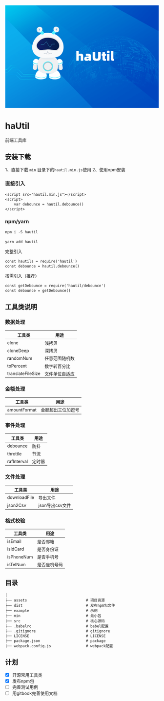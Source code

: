 ![图片](./assets/hautil.png)

# haUtil

前端工具库

## 安装下载

1、直接下载 `min` 目录下的`hautil.min.js`使用
2、使用npm安装

### 直接引入
```
<script src="hautil.min.js"></script>
<script>
    var debounce = hautil.debounce()
</script>
```
### npm/yarn
```
npm i -S hautil

yarn add hautil
```
完整引入
```
const hautils = require('hautil')
const debounce = hautil.debounce()
```
按需引入（推荐）
```
const getDebounce = require('hautil/debounce')
const debounce = getDebounce()
```

## 工具类说明

### 数据处理
| 工具类   | 用途                                           |
| ------ | ---------------------------------------------- |
|clone |    浅拷贝|
|cloneDeep |    深拷贝|
|randomNum |    任意范围随机数|
|toPercent |    数字转百分比|
|translateFileSize |    文件单位自适应|

### 金额处理
| 工具类   | 用途                                           |
| ------ | ---------------------------------------------- |
|amountFormat |    金额超出三位加逗号|
### 事件处理
| 工具类   | 用途                                           |
| ------ | ---------------------------------------------- |
|debounce |    防抖|
|throttle |    节流|
|rafInterval |    定时器|

### 文件处理
| 工具类   | 用途                                           |
| ------ | ---------------------------------------------- |
|downloadFile |    导出文件|
|json2Csv |    json导出csv文件|
### 格式校验
| 工具类   | 用途                                           |
| ------ | ---------------------------------------------- |
|isEmail |    是否邮箱|
|isIdCard |    是否身份证|
|isPhoneNum |    是否手机号|
|isTelNum |    是否座机号码|

## 目录

```  
│
├── assets                           # 项目资源
├── dist                             # 发布npm包文件
├── example                          # 示例
├── min                              # 最小包
├── src                              # 核心源码
├── .babelrc                         # babel配置
├── .gitignore                       # gitignore
├── LICENSE                          # LICENSE
├── package.json                     # package
├── webpack.config.js                # webpack配置
```

## 计划
- [x] 开源常用工具类
- [x] 发布npm包
- [ ] 完善测试用例
- [ ] 用gitbook完善使用文档
